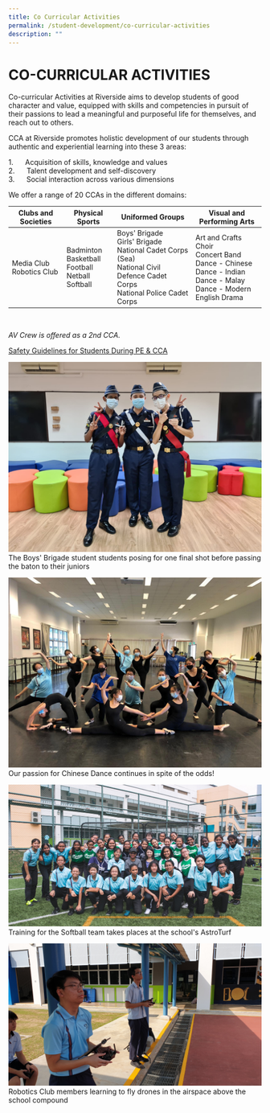 ```yaml
---
title: Co Curricular Activities
permalink: /student-development/co-curricular-activities
description: ""
---
```

CO-CURRICULAR ACTIVITIES
========================
 
Co-curricular Activities at Riverside aims to develop students of good character and value, equipped with skills and competencies in pursuit of their passions to lead a meaningful and purposeful life for themselves, and reach out to others.  
  

CCA at Riverside promotes holistic development of our students through authentic and experiential learning into these 3 areas:  
  
1.      Acquisition of skills, knowledge and values  
2.      Talent development and self-discovery  
3.      Social interaction across various dimensions

  
We offer a range of 20 CCAs in the different domains:



| Clubs and Societies | Physical Sports | Uniformed Groups| Visual and Performing Arts |
| -------- | -------- | -------- | -------- |
| Media Club<br>Robotics Club     | Badminton<br>Basketball<br>Football<br>Netball<br>Softball     | Boys' Brigade<br>Girls' Brigade<br>National Cadet Corps (Sea)<br>National Civil Defence Cadet Corps<br>National Police Cadet Corps     | Art and Crafts<br>Choir<br>Concert Band<br>Dance - Chinese<br>Dance - Indian<br>Dance - Malay<br>Dance - Modern<br>English Drama     |

<br>

_AV Crew is offered as a 2nd CCA._ <br>

[Safety Guidelines for Students During PE & CCA](/files/Safety%20Guidelines%20for%20students%20during%20PE%20%20CCA.pdf)

![The Boys' Brigade student students posing for one final shot.](/images/The%20Boys'%20Brigade.jpeg)
The Boys' Brigade student students posing for one final shot before passing the baton to their juniors

![Our passion for Chinese Dance continues in spite of the odds!](/images/Our%20passion%20for%20Chinese%20Dance%20continues%20in%20spite%20of%20the%20odds!.jpg)
Our passion for Chinese Dance continues in spite of the odds!

![Training for the Softball team takes places at the school's AstroTurf](/images/Training%20for%20the%20Softball%20team%20takes%20place%20at%20the%20school%20astroturf.jpg)
Training for the Softball team takes places at the school's AstroTurf

![Robotics Club members learning to fly drones in the airspace above the school compound](/images/Robotics%20Club%20members%20learning%20to%20fly%20drones.jpg)
Robotics Club members learning to fly drones in the airspace above the school compound